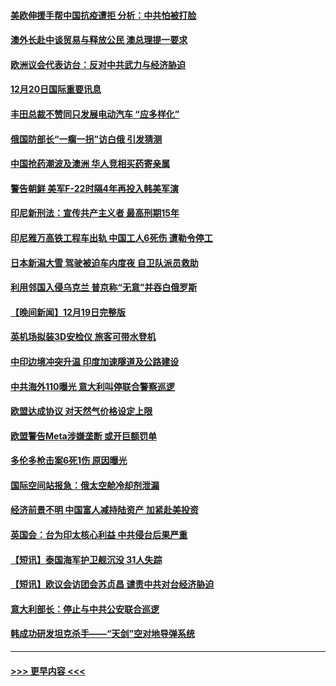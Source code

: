 #### [美欧伸援手帮中国抗疫遭拒 分析：中共怕被打脸](../pages/prog202/a103602666.md?t=12210343) 
#### [澳外长赴中谈贸易与释放公民 澳总理提一要求](../pages/prog202/a103602621.md?t=12210343) 
#### [欧洲议会代表访台：反对中共武力与经济胁迫](../pages/prog202/a103602611.md?t=12210343) 
#### [12月20日国际重要讯息](../pages/prog202/a103602529.md?t=12210343) 
#### [丰田总裁不赞同只发展电动汽车 “应多样化”](../pages/prog202/a103602512.md?t=12210343) 
#### [俄国防部长“一瘸一拐”访白俄 引发猜测](../pages/prog202/a103602508.md?t=12210343) 
#### [中国抢药潮波及澳洲 华人竞相买药寄亲属](../pages/prog202/a103602502.md?t=12210343) 
#### [警告朝鲜 美军F-22时隔4年再投入韩美军演](../pages/prog202/a103602475.md?t=12210343) 
#### [印尼新刑法：宣传共产主义者 最高刑期15年](../pages/prog202/a103602460.md?t=12210343) 
#### [印尼雅万高铁工程车出轨 中国工人6死伤 遭勒令停工](../pages/prog202/a103602447.md?t=12210343) 
#### [日本新潟大雪 驾驶被迫车内度夜 自卫队派员救助](../pages/prog202/a103602419.md?t=12210343) 
#### [利用邻国入侵乌克兰 普京称“无意”并吞白俄罗斯](../pages/prog202/a103602387.md?t=12210343) 
#### [【晚间新闻】12月19日完整版](../pages/prog202/a103602272.md?t=12210343) 
#### [英机场拟装3D安检仪 旅客可带水登机](../pages/prog202/a103602115.md?t=12210343) 
#### [中印边境冲突升温 印度加速隧道及公路建设](../pages/prog202/a103602136.md?t=12210343) 
#### [中共海外110曝光 意大利叫停联合警察巡逻](../pages/prog202/a103602113.md?t=12210343) 
#### [欧盟达成协议 对天然气价格设定上限](../pages/prog202/a103602095.md?t=12210343) 
#### [欧盟警告Meta涉嫌垄断 或开巨额罚单](../pages/prog202/a103602099.md?t=12210343) 
#### [多伦多枪击案6死1伤 原因曝光](../pages/prog202/a103602009.md?t=12210343) 
#### [国际空间站报急：俄太空舱冷却剂泄漏](../pages/prog202/a103601941.md?t=12210343) 
#### [经济前景不明 中国富人减持陆资产 加紧赴美投资](../pages/prog202/a103601816.md?t=12210343) 
#### [英国会：台为印太核心利益 中共侵台后果严重](../pages/prog202/a103601831.md?t=12210343) 
#### [【短讯】泰国海军护卫舰沉没 31人失踪](../pages/prog202/a103601833.md?t=12210343) 
#### [【短讯】欧议会访团会苏贞昌 谴责中共对台经济胁迫](../pages/prog202/a103601829.md?t=12210343) 
#### [意大利部长：停止与中共公安联合巡逻](../pages/prog202/a103601702.md?t=12210343) 
#### [韩成功研发坦克杀手——“天剑”空对地导弹系统](../pages/prog202/a103601687.md?t=12210343) 

----
#### [ >>> 更早内容 <<< ](../indexes/prog202-earlier.md)
